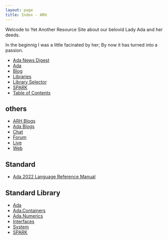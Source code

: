 ```yaml
---
layout: page
title: Index - ARH
---
```


Welcode to Yet Another Resource Site about our belovid Lady Ada and her deeds.

In the beginnig I was a little facinated by her; By now it has turned into 
a passion.

- [Ada News Digest](/ada-news-digest/)
- [Ada](/ada/)
- [Blog](/blog/)
- [Libraries](/libraries/)
- [Library Selector](/selector/)
- [SPARK](/spark/)
- [Table of Contents](/toc/)

others
---
- [ARH Blogs](/blogs/)
- [Ada Blogs](/ada/blogs/)
- [Chat](/ada/chat/)
- [Forum](/ada/chat/)
- [Live](/ada/live)
- [Web](/ada/web/)

Standard
---
- [Ada 2022 Language Reference Manual](http://www.ada-auth.org/standards/ada22.html)

Standard Library
---
- [Ada](/ada/man/ada/)
- [Ada.Containers](/ada/man/ada-containers/)
- [Ada.Numerics](/ada/man/ada-numerics/)
- [Interfaces](/ada/man/interfaces/)
- [System](/ada/man/system/)
- [SPARK](/spark/)
